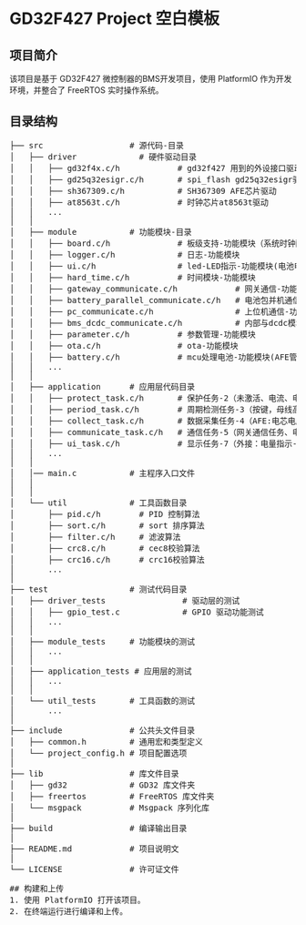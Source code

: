 # GD32F427 Project 空白模板

## 项目简介
该项目是基于 GD32F427 微控制器的BMS开发项目，使用 PlatformIO 作为开发环境，并整合了 FreeRTOS 实时操作系统。

## 目录结构
<pre>
├── src                  # 源代码-目录
│   ├── driver             # 硬件驱动目录
│   │   ├── gd32f4x.c/h            # gd32f427 用到的外设接口驱动(系统时钟、uart、GPIO、I2C、CAN、ADC、RTC、flash、sleep、watchdog...)
│   │   ├── gd25q32esigr.c/h       # spi_flash gd25q32esigr驱动
│   │   ├── sh367309.c/h           # SH367309 AFE芯片驱动
│   │   ├── at8563t.c/h            # 时钟芯片at8563t驱动
│   │   ...
│   │
│   ├── module           # 功能模块-目录
│   │   ├── board.c/h              # 板级支持-功能模块（系统时钟配置 日期时间 睡眠、看门狗、系统复位、板子信息、ADC采集、io读取）
│   │   ├── logger.c/h             # 日志-功能模块
│   │   ├── ui.c/h                 # led-LED指示-功能模块(电池电量、报警、蜂鸣器) 
│   │   ├── hard_time.c/h          # 时间模块-功能模块 
│   │   ├── gateway_communicate.c/h            # 网关通信-功能模块（收据收发）
│   │   ├── battery_parallel_communicate.c/h   # 电池包并机通信-功能模块（收据收发）
│   │   ├── pc_communicate.c/h                 # 上位机通信-功能模块（收据收发）
│   │   ├── bms_dcdc_communicate.c/h           # 内部与dcdc模块通信-功能模块（收据收发）
│   │   ├── parameter.c/h          # 参数管理-功能模块
│   │   ├── ota.c/h                # ota-功能模块
│   │   ├── battery.c/h            # mcu处理电池-功能模块(AFE管理(电池保护数据读写配置，电池参数读取：电压、电流、温度)、温度采集（mcu采集）、温度控制、保护（可自恢复保护、不可自恢复保护）、充放电控制、SOC、SOH)
│   │   ...
│   │
│   ├── application      # 应用层代码目录
│   │   ├── protect_task.c/h       # 保护任务-2（未激活、电流、电压、温度、其他、保护执行）
│   │   ├── period_task.c/h        # 周期检测任务-3（按键，母线高压、报警、睡眠，喂狗、电池温度管理）
│   │   ├── collect_task.c/h       # 数据采集任务-4（AFE:电芯电压、电流、温度监测、报警信息,MCU:电流、电池电压、can电压,soc、soh、sod）
│   │   ├── communicate_task.c/h   # 通信任务-5（网关通信任务、电池包并机通信任务、上位机通信任务、DCDC通信任务）
│   │   ├── ui_task.c/h            # 显示任务-7（外接：电量指示-LED*4,报警指示-LED*2）
│   │   ...
│   │
│   │── main.c           # 主程序入口文件
│   │
│   │
│   └── util             # 工具函数目录
│       ├── pid.c/h        # PID 控制算法
│       ├── sort.c/h       # sort 排序算法
│       ├── filter.c/h     # 滤波算法
│       ├── crc8.c/h       # cec8校验算法
│       ├── crc16.c/h      # crc16校验算法
│       ...
│
├── test                 # 测试代码目录
│   ├── driver_tests                # 驱动层的测试
│   │   ├── gpio_test.c             # GPIO 驱动功能测试
│   │   ...
│   │
│   ├── module_tests     # 功能模块的测试
│   │   ...
│   │
│   ├── application_tests # 应用层的测试
│   │   ...
│   │
│   └── util_tests       # 工具函数的测试
│       ...
│
├── include              # 公共头文件目录
│   ├── common.h         # 通用宏和类型定义
│   └── project_config.h # 项目配置选项
│
├── lib                  # 库文件目录
│   ├── gd32             # GD32 库文件夹
│   ├── freertos         # FreeRTOS 库文件夹
│   └── msgpack          # Msgpack 序列化库
│
├── build                # 编译输出目录
│
├── README.md            # 项目说明文
│
└── LICENSE              # 许可证文件
<pre>
## 构建和上传
1. 使用 PlatformIO 打开该项目。
2. 在终端运行进行编译和上传。

